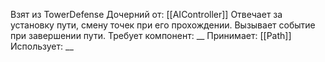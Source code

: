 Взят из TowerDefense
Дочерний от: [[AIController]]
Отвечает за установку пути, смену точек при его прохождении. Вызывает событие при завершении пути.
Требует компонент: __
Принимает: 
[[Path]]
Использует: __

